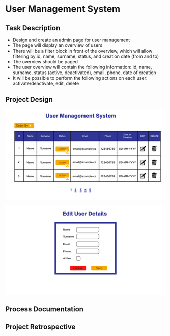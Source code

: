 # User Management System

## Task Description

* Design and create an admin page for user management
* The page will display an overview of users
* There will be a filter block in front of the overview, which will allow filtering by id, name, surname, status, and
  creation date (from and to)
* The overview should be paged
* The user overview will contain the following information: id, name, surname, status (active, deactivated), email,
  phone, date of creation
* It will be possible to perform the following actions on each user: activate/deactivate, edit, delete

## Project Design
![page layout](https://github.com/lucieyarish/user-management-tool/blob/main/assets/layout.png)

![edit user](https://github.com/lucieyarish/user-management-tool/blob/main/assets/edit-usr.png)

## Process Documentation

## Project Retrospective
